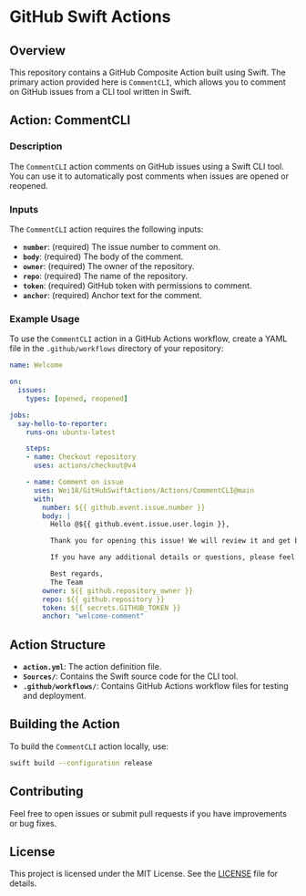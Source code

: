 # GitHub Swift Actions

## Overview

This repository contains a GitHub Composite Action built using Swift. The primary action provided here is `CommentCLI`, which allows you to comment on GitHub issues from a CLI tool written in Swift.

## Action: CommentCLI

### Description

The `CommentCLI` action comments on GitHub issues using a Swift CLI tool. You can use it to automatically post comments when issues are opened or reopened.

### Inputs

The `CommentCLI` action requires the following inputs:

- **`number`**: (required) The issue number to comment on.
- **`body`**: (required) The body of the comment.
- **`owner`**: (required) The owner of the repository.
- **`repo`**: (required) The name of the repository.
- **`token`**: (required) GitHub token with permissions to comment.
- **`anchor`**: (required) Anchor text for the comment.

### Example Usage

To use the `CommentCLI` action in a GitHub Actions workflow, create a YAML file in the `.github/workflows` directory of your repository:

```yaml
name: Welcome

on:
  issues:
    types: [opened, reopened]

jobs:
  say-hello-to-reporter:
    runs-on: ubuntu-latest

    steps:
    - name: Checkout repository
      uses: actions/checkout@v4

    - name: Comment on issue
      uses: Wei18/GitHubSwiftActions/Actions/CommentCLI@main
      with:
        number: ${{ github.event.issue.number }}
        body: |
          Hello @${{ github.event.issue.user.login }},

          Thank you for opening this issue! We will review it and get back to you as soon as possible.

          If you have any additional details or questions, please feel free to update this issue.

          Best regards,
          The Team
        owner: ${{ github.repository_owner }}
        repo: ${{ github.repository }}
        token: ${{ secrets.GITHUB_TOKEN }}
        anchor: "welcome-comment"
```

## Action Structure

- **`action.yml`**: The action definition file.
- **`Sources/`**: Contains the Swift source code for the CLI tool.
- **`.github/workflows/`**: Contains GitHub Actions workflow files for testing and deployment.

## Building the Action

To build the `CommentCLI` action locally, use:

```sh
swift build --configuration release
```

## Contributing

Feel free to open issues or submit pull requests if you have improvements or bug fixes.

## License

This project is licensed under the MIT License. See the [LICENSE](LICENSE) file for details.
